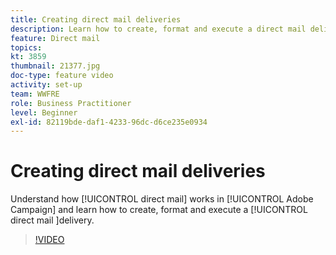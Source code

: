 ```yaml
---
title: Creating direct mail deliveries
description: Learn how to create, format and execute a direct mail delivery.
feature: Direct mail
topics: 
kt: 3859
thumbnail: 21377.jpg
doc-type: feature video
activity: set-up
team: WWFRE
role: Business Practitioner
level: Beginner
exl-id: 82119bde-daf1-4233-96dc-d6ce235e0934
---
```

# Creating direct mail deliveries

Understand how [!UICONTROL direct mail] works in [!UICONTROL Adobe Campaign] and learn how to create, format and execute a [!UICONTROL direct mail ]delivery.

>[!VIDEO](https://video.tv.adobe.com/v/21377?quality=12)
